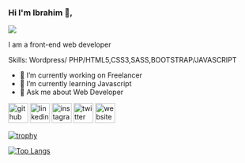 ### Hi I'm Ibrahim 👋,
![](https://pbs.twimg.com/profile_banners/1326089554483269632/1657627294/600x200)

I am a front-end web developer 

Skills: Wordpress/ PHP/HTML5,CSS3,SASS,BOOTSTRAP/JAVASCRIPT

- 🔭 I’m currently working on Freelancer 
- 🌱 I’m currently learning Javascript 
- 💬 Ask me about Web Developer 


[<img src='https://cdn.jsdelivr.net/npm/simple-icons@3.0.1/icons/github.svg' alt='github' height='40'>](https://github.com/https://github.com/ibrahimcoder0)  [<img src='https://cdn.jsdelivr.net/npm/simple-icons@3.0.1/icons/linkedin.svg' alt='linkedin' height='40'>](https://www.linkedin.com/in/https://www.linkedin.com/in/ibrahimcoder//)  [<img src='https://cdn.jsdelivr.net/npm/simple-icons@3.0.1/icons/instagram.svg' alt='instagram' height='40'>](https://www.instagram.com/https://www.instagram.com/ibrahim_coder//)  [<img src='https://cdn.jsdelivr.net/npm/simple-icons@3.0.1/icons/twitter.svg' alt='twitter' height='40'>](https://twitter.com/https://twitter.com/ibrahim_coder)  [<img src='https://cdn.jsdelivr.net/npm/simple-icons@3.0.1/icons/icloud.svg' alt='website' height='40'>](http://ibrahimcoder.me/)  

[![trophy](https://github-profile-trophy.vercel.app/?username=https://github.com/ibrahimcoder0)](https://github.com/ryo-ma/github-profile-trophy)

[![Top Langs](https://github-readme-stats.vercel.app/api/top-langs/?username=https://github.com/ibrahimcoder0)](https://github.com/anuraghazra/github-readme-stats)



